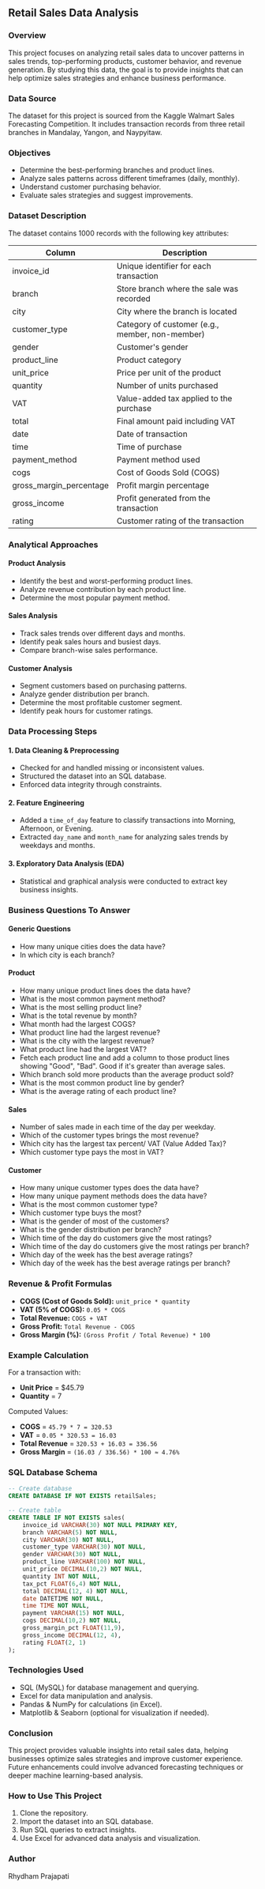 ## Retail Sales Data Analysis

### Overview
This project focuses on analyzing retail sales data to uncover patterns in sales trends, top-performing products, customer behavior, and revenue generation. By studying this data, the goal is to provide insights that can help optimize sales strategies and enhance business performance.

### Data Source
The dataset for this project is sourced from the Kaggle Walmart Sales Forecasting Competition. It includes transaction records from three retail branches in Mandalay, Yangon, and Naypyitaw.

### Objectives
- Determine the best-performing branches and product lines.
- Analyze sales patterns across different timeframes (daily, monthly).
- Understand customer purchasing behavior.
- Evaluate sales strategies and suggest improvements.

### Dataset Description
The dataset contains 1000 records with the following key attributes:

| Column                  | Description                                      |
|-------------------------|--------------------------------------------------|
| invoice_id             | Unique identifier for each transaction          |
| branch                | Store branch where the sale was recorded        |
| city                  | City where the branch is located                |
| customer_type         | Category of customer (e.g., member, non-member) |
| gender                | Customer's gender                               |
| product_line          | Product category                                |
| unit_price           | Price per unit of the product                    |
| quantity             | Number of units purchased                        |
| VAT                  | Value-added tax applied to the purchase          |
| total                | Final amount paid including VAT                  |
| date                 | Date of transaction                              |
| time                 | Time of purchase                                |
| payment_method       | Payment method used                              |
| cogs                 | Cost of Goods Sold (COGS)                        |
| gross_margin_percentage | Profit margin percentage                     |
| gross_income         | Profit generated from the transaction            |
| rating               | Customer rating of the transaction               |

### Analytical Approaches
#### Product Analysis
- Identify the best and worst-performing product lines.
- Analyze revenue contribution by each product line.
- Determine the most popular payment method.

#### Sales Analysis
- Track sales trends over different days and months.
- Identify peak sales hours and busiest days.
- Compare branch-wise sales performance.

#### Customer Analysis
- Segment customers based on purchasing patterns.
- Analyze gender distribution per branch.
- Determine the most profitable customer segment.
- Identify peak hours for customer ratings.

### Data Processing Steps
#### 1. Data Cleaning & Preprocessing
- Checked for and handled missing or inconsistent values.
- Structured the dataset into an SQL database.
- Enforced data integrity through constraints.

#### 2. Feature Engineering
- Added a `time_of_day` feature to classify transactions into Morning, Afternoon, or Evening.
- Extracted `day_name` and `month_name` for analyzing sales trends by weekdays and months.

#### 3. Exploratory Data Analysis (EDA)
- Statistical and graphical analysis were conducted to extract key business insights.

### Business Questions To Answer
#### Generic Questions
- How many unique cities does the data have?
- In which city is each branch?

#### Product
- How many unique product lines does the data have?
- What is the most common payment method?
- What is the most selling product line?
- What is the total revenue by month?
- What month had the largest COGS?
- What product line had the largest revenue?
- What is the city with the largest revenue?
- What product line had the largest VAT?
- Fetch each product line and add a column to those product lines showing "Good", "Bad". Good if it's greater than average sales.
- Which branch sold more products than the average product sold?
- What is the most common product line by gender?
- What is the average rating of each product line?

#### Sales
- Number of sales made in each time of the day per weekday.
- Which of the customer types brings the most revenue?
- Which city has the largest tax percent/ VAT (Value Added Tax)?
- Which customer type pays the most in VAT?

#### Customer
- How many unique customer types does the data have?
- How many unique payment methods does the data have?
- What is the most common customer type?
- Which customer type buys the most?
- What is the gender of most of the customers?
- What is the gender distribution per branch?
- Which time of the day do customers give the most ratings?
- Which time of the day do customers give the most ratings per branch?
- Which day of the week has the best average ratings?
- Which day of the week has the best average ratings per branch?

### Revenue & Profit Formulas
- **COGS (Cost of Goods Sold):** `unit_price * quantity`
- **VAT (5% of COGS):** `0.05 * COGS`
- **Total Revenue:** `COGS + VAT`
- **Gross Profit:** `Total Revenue - COGS`
- **Gross Margin (%):** `(Gross Profit / Total Revenue) * 100`

### Example Calculation
For a transaction with:
- **Unit Price** = $45.79
- **Quantity** = 7

Computed Values:
- **COGS** = `45.79 * 7 = 320.53`
- **VAT** = `0.05 * 320.53 = 16.03`
- **Total Revenue** = `320.53 + 16.03 = 336.56`
- **Gross Margin** = `(16.03 / 336.56) * 100 ≈ 4.76%`

### SQL Database Schema
```sql
-- Create database
CREATE DATABASE IF NOT EXISTS retailSales;

-- Create table
CREATE TABLE IF NOT EXISTS sales(
    invoice_id VARCHAR(30) NOT NULL PRIMARY KEY,
    branch VARCHAR(5) NOT NULL,
    city VARCHAR(30) NOT NULL,
    customer_type VARCHAR(30) NOT NULL,
    gender VARCHAR(30) NOT NULL,
    product_line VARCHAR(100) NOT NULL,
    unit_price DECIMAL(10,2) NOT NULL,
    quantity INT NOT NULL,
    tax_pct FLOAT(6,4) NOT NULL,
    total DECIMAL(12, 4) NOT NULL,
    date DATETIME NOT NULL,
    time TIME NOT NULL,
    payment VARCHAR(15) NOT NULL,
    cogs DECIMAL(10,2) NOT NULL,
    gross_margin_pct FLOAT(11,9),
    gross_income DECIMAL(12, 4),
    rating FLOAT(2, 1)
);
```

### Technologies Used
- SQL (MySQL) for database management and querying.
- Excel for data manipulation and analysis.
- Pandas & NumPy for calculations (in Excel).
- Matplotlib & Seaborn (optional for visualization if needed).

### Conclusion
This project provides valuable insights into retail sales data, helping businesses optimize sales strategies and improve customer experience. Future enhancements could involve advanced forecasting techniques or deeper machine learning-based analysis.

### How to Use This Project
1. Clone the repository.
2. Import the dataset into an SQL database.
3. Run SQL queries to extract insights.
4. Use Excel for advanced data analysis and visualization.

### Author
Rhydham Prajapati

